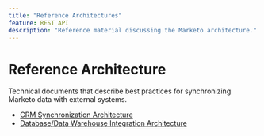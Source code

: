 ```yaml
---
title: "Reference Architectures"
feature: REST API
description: "Reference material discussing the Marketo architecture."
---
```


# Reference Architecture

Technical documents that describe best practices for synchronizing Marketo data with external systems.

- [CRM Synchronization Architecture](../sync-architecture-whitepaper.pdf)
- [Database/Data Warehouse Integration Architecture](../reference_architecture.pdf.pdf)
